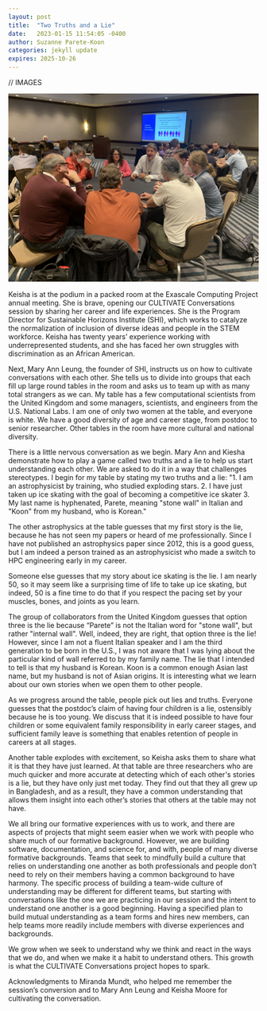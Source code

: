 ```yaml
---
layout: post
title:  "Two Truths and a Lie"
date:   2023-01-15 11:54:05 -0400
author: Suzanne Parete-Koon
categories: jekyll update
expires: 2025-10-26
---
```

// IMAGES

![Photo courtsey of Keisha Moore](assets/img/twotruths.jpg)


Keisha is at the podium in a packed room at the Exascale Computing Project annual meeting. She is brave, opening our CULTIVATE Conversations session by sharing her career and life experiences. She is the Program Director for Sustainable Horizons Institute (SHI), which works to catalyze the normalization of inclusion of diverse ideas and people in the STEM workforce. Keisha has twenty years’ experience working with underrepresented students, and she has faced her own struggles with discrimination as an African American. 

Next, Mary Ann Leung, the founder of SHI, instructs us on how to cultivate conversations with each other. She tells us to divide into groups that each fill up large round tables in the room and asks us to team up with as many total strangers as we can.
My table has a few computational scientists from the United Kingdom and some managers, scientists, and engineers from the U.S. National Labs. I am one of only two women at the table, and everyone is white. We have a good diversity of age and career stage, from postdoc to senior researcher. Other tables in the room have more cultural and national diversity.

There is a little nervous conversation as we begin. Mary Ann and Kiesha demonstrate how to play a game called two truths and a lie to help us start understanding each other. We are asked to do it in a way that challenges stereotypes. I begin for my table by stating my two truths and a lie: 
"1. I am an astrophysicist by training, who studied exploding stars.  2. I have just taken up ice skating with the goal of becoming a competitive ice skater 3. My last name is hyphenated, Parete, meaning "stone wall" in Italian and "Koon" from my husband, who is Korean."

The other astrophysics at the table guesses that my first story is the lie, because he has not seen my papers or heard of me professionally. Since I have not published an astrophysics paper since 2012, this is a good guess, but I am indeed a person trained as an astrophysicist who made a switch to HPC engineering early in my career.

Someone else guesses that my story about ice skating is the lie. I am nearly 50, so it may seem like a surprising time of life to take up ice skating, but indeed, 50 is a fine time to do that if you respect the pacing set by your muscles, bones, and joints as you learn.

The group of collaborators from the United Kingdom guesses that option three is the lie because “Parete” is not the Italian word for "stone wall", but rather "internal wall". Well, indeed, they are right, that option three is the lie! However, since I am not a fluent Italian speaker and I am the third generation to be born in the U.S., I was not aware that I was lying about the particular kind of wall referred to by my family name. The lie that I intended to tell is that my husband is Korean. Koon is a common enough Asian last name, but my husband is not of Asian origins. It is interesting what we learn about our own stories when we open them to other people. 

As we progress around the table, people pick out lies and truths. Everyone guesses that the postdoc’s claim of having four children is a lie, ostensibly because he is too young. We discuss that it is indeed possible to have four children or some equivalent family responsibility in early career stages, and sufficient family leave is something that enables retention of people in careers at all stages.

Another table explodes with excitement, so Keisha asks them to share what it is that they have just learned. At that table are three researchers who are much quicker and more accurate at detecting which of each other's stories is a lie, but they have only just met today. They find out that they all grew up in Bangladesh, and as a result, they have a common understanding that allows them insight into each other’s stories that others at the table may not have. 

We all bring our formative experiences with us to work, and there are aspects of projects that might seem easier when we work with people who share much of our formative background. However, we are building software, documentation, and science for, and with, people of many diverse formative backgrounds.
Teams that seek to mindfully build a culture that relies on understanding one another as both professionals and people don’t need to rely on their members having a common background to have harmony. The specific process of building a team-wide culture of understanding may be different for different teams, but starting with conversations like the one we are practicing in our session and the intent to understand one another is a good beginning. Having a specified plan to build mutual understanding as a team forms and hires new members, can help teams more readily include members with diverse experiences and backgrounds.

We grow when we seek to understand why we think and react in the ways that we do, and when we make it a habit to understand others. This growth is what the CULTIVATE Conversations project hopes to spark.

Acknowledgments to Miranda Mundt, who helped me remember the session’s conversion and to Mary Ann Leung and Keisha Moore for cultivating the conversation. 


